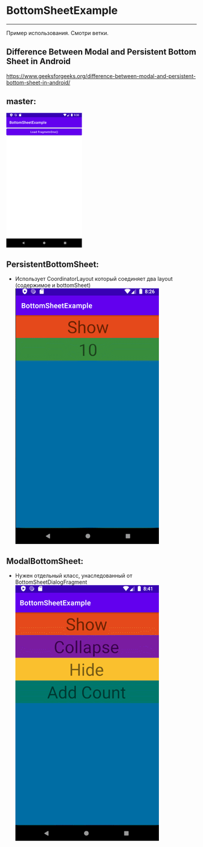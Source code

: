 # BottomSheetExample
------------------
Пример использования. Смотри ветки.

## Difference Between Modal and Persistent Bottom Sheet in Android
https://www.geeksforgeeks.org/difference-between-modal-and-persistent-bottom-sheet-in-android/

## master:  
![Screenshot_01](docs/images/01_LoadFragment.png?raw=true "01_LoadFragment.png")  


## PersistentBottomSheet:  
- Использует CoordinatorLayout который соединяет два layout (содержимое и bottomSheet)
![Screenshot_02](docs/images/02_PersistentBottomSheet.gif?raw=true "02_PersistentBottomSheet.gif")  


## ModalBottomSheet:
- Нужен отдельный класс, унаследованный от BottomSheetDialogFragment 
![Screenshot_03](docs/images/03_ModalBottomSheet.gif?raw=true "03_ModalBottomSheet.gif")
